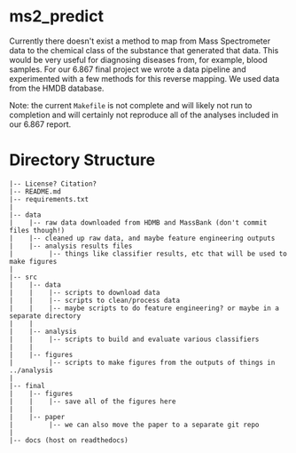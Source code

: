 # ms2_predict

Currently there doesn't exist a method to map from Mass Spectrometer data to the chemical class of the substance that generated that data. This would be very useful for diagnosing diseases from, for example, blood samples. For our 6.867 final project we wrote a data pipeline and experimented with a few methods for this reverse mapping. We used data from the HMDB database.

Note: the current `Makefile` is not complete and will likely not run to completion
and will certainly not reproduce all of the analyses included in our 6.867 report.


# Directory Structure

```
|-- License? Citation?
|-- README.md
|-- requirements.txt
|
|-- data
|    |-- raw data downloaded from HDMB and MassBank (don't commit files though!)
|    |-- cleaned up raw data, and maybe feature engineering outputs
|    |-- analysis results files
|         |-- things like classifier results, etc that will be used to make figures
|
|-- src
|    |-- data
|    |	  |-- scripts to download data
|    |	  |-- scripts to clean/process data
|    |    |-- maybe scripts to do feature engineering? or maybe in a separate directory
|    |
|    |-- analysis
|    |	  |-- scripts to build and evaluate various classifiers
|    |
|    |-- figures
|         |-- scripts to make figures from the outputs of things in ../analysis
|
|-- final
|    |-- figures
|    |    |-- save all of the figures here
|    |
|    |-- paper
|         |-- we can also move the paper to a separate git repo
|
|-- docs (host on readthedocs)
```
